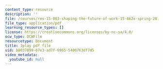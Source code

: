 ```yaml
---
content_type: resource
description: ''
file: /courses/res-15-003-shaping-the-future-of-work-15-662x-spring-2016/b803709967e3ad7f69655400763df7d5_jfhdvFAplpU.pdf
file_type: application/pdf
learning_resource_types: []
license: https://creativecommons.org/licenses/by-nc-sa/4.0/
ocw_type: OCWFile
resourcetype: Document
title: 3play pdf file
uid: b8037099-67e3-ad7f-6965-5400763df7d5
video_metadata:
  youtube_id: null
---
```

